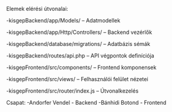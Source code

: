 Elemek elérési útvonalai:

-kisgepBackend/app/Models/ – Adatmodellek 

-kisgepBackend/app/Http/Controllers/ – Backend vezérlők 

-kisgepBackend/database/migrations/ – Adatbázis sémák

-kisgepBackend/routes/api.php – API végpontok definíciója

-kisgepFrontend/src/components/ – Frontend komponensek 

-kisgepFrontend/src/views/ – Felhasználói felület nézetei

-kisgepFrontend/src/router/index.js – Útvonalkezelés

Csapat:
-Andorfer Vendel - Backend
-Bánhidi Botond - Frontend
